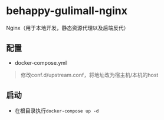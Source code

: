 # behappy-gulimall-nginx
Nginx（用于本地开发，静态资源代理以及后端反代）

## 配置

- docker-compose.yml

> 修改conf.d/upstream.conf，将地址改为宿主机/本机的host


## 启动

- 在根目录执行`docker-compose up -d`
